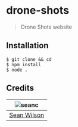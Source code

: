 # drone-shots
> Drone Shots website

## Installation
```shell
$ git clone && cd
$ npm install
$ node .
```

## Credits
| ![seanc][avatar] |
|:---:|
| [Sean Wilson][github] |

  [avatar]: https://avatars.githubusercontent.com/u/13725538?v=3&s=125
  [github]: https://github.com/seanc